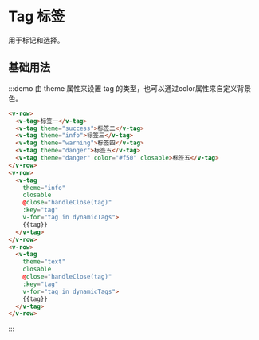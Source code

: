 # Tag 标签

用于标记和选择。

## 基础用法

:::demo 由 theme 属性来设置 tag 的类型，也可以通过color属性来自定义背景色。

```html
<v-row>
  <v-tag>标签一</v-tag>
  <v-tag theme="success">标签二</v-tag>
  <v-tag theme="info">标签三</v-tag>
  <v-tag theme="warning">标签四</v-tag>
  <v-tag theme="danger">标签五</v-tag>
  <v-tag theme="danger" color="#f50" closable>标签五</v-tag>
</v-row>
<v-row>
  <v-tag
    theme="info"
    closable
    @close="handleClose(tag)"
    :key="tag"
    v-for="tag in dynamicTags">
    {{tag}}
  </v-tag>
</v-row>
<v-row>
  <v-tag
    theme="text"
    closable
    @close="handleClose(tag)"
    :key="tag"
    v-for="tag in dynamicTags">
    {{tag}}
  </v-tag>
</v-row>
```
:::

<script>
  import Row from '@/components/row';
  import Tag from '@/components/tag';

  export default {
    components: {
      VTag: Tag,
      VRow: Row,
    },
    data() {
      return {
        dynamicTags: ['标签一', '标签二', '标签三', '标签四', '标签五'],
      };
    },
    methods: {
      handleClose(tag) {
        this.dynamicTags.splice(this.dynamicTags.indexOf(tag), 1);
      },
    },
  };
</script>